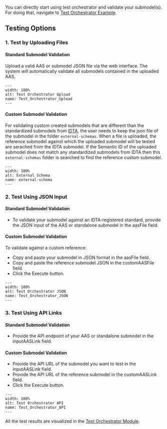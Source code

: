 You can directly start using test orchestrator and validate your submodel(s). For doing that, navigate to [Test Orchestrator Example](https://github.com/eclipse-basyx/basyx-applications/tree/main/test-orchestrator/example).

## Testing Options

### 1. Test by Uploading Files

#### Standard Submodel Validation
Upload a valid AAS or submodel JSON file via the web interface.
The system will automatically validate all submodels contained in the uploaded AAS. 

```{figure} ./images/Test_Orchestrator_Upload.png
---
width: 100%
alt: Test Orchestrator Upload
name: Test_Orchestrator_Upload
---
```

#### Custom Submodel Validation
For validating custom created submodels that are different than the standardized submodels from [IDTA](https://smt-repo.admin-shell-io.com/), the user needs to keep the json file of the submodel in the folder `external-schemas`. When a file is uploaded, the reference submodel against which the uploaded submodel will be tested are serached from the IDTA submodel. If the Semantic ID of the uploaded submodel does not match any standardized submodels from IDTA then this `external-schemas` folder is searched to find the reference custom submodel. 

```{figure} ./images/external-schema.PNG
---
width: 100%
alt: External Schema
name: external-schema
---
```
### 2. Test Using JSON Input

#### Standard Submodel Validation

- To validate your submodel against an IDTA-registered standard, provide the JSON input of the AAS or standalone submodel in the aasFile field.

#### Custom Submodel Validation
To validate against a custom reference:

- Copy and paste your submodel in JSON format in the aasFile field.
- Copy and paste the reference submodel JSON in the customAASFile field.
- Click the Execute button.

```{figure} ./images/Test_Orchestrator_JSON.png
---
width: 100%
alt: Test Orchestrator JSON
name: Test_Orchestrator_JSON
---
```

### 3. Test Using API Links

#### Standard Submodel Validation
- Provide the API endpoint of your AAS or standalone submodel in the inputAASLink field.

#### Custom Submodel Validation
- Provide the API URL of the submodel you want to test in the inputAASLink field.
- Provide the API URL of the reference submodel in the customAASLink field.
- Click the Execute button.

```{figure} ./images/Test_Orchestrator_API.png
---
width: 100%
alt: Test Orchestrator API
name: Test_Orchestrator_API
---
```

All the test results are visualized in the [Test Orchestrator Module](Visualization.md).